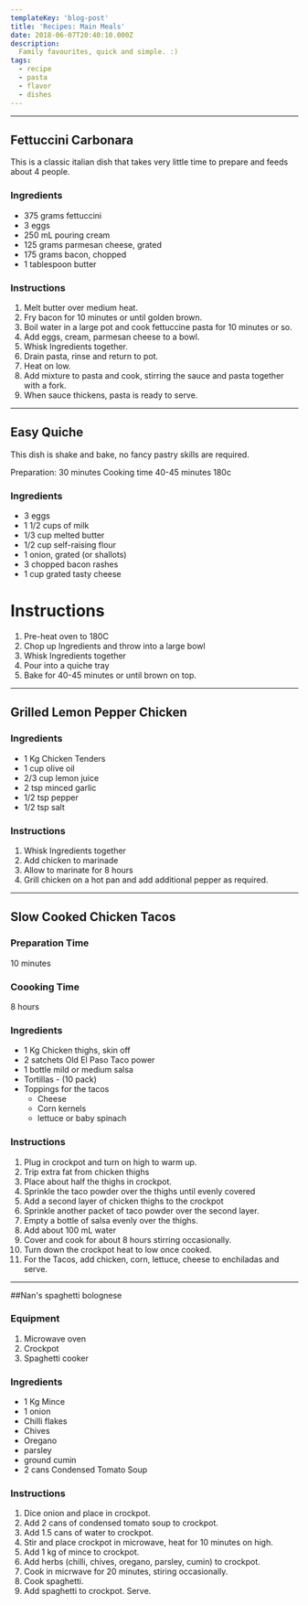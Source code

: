 ```yaml
---
templateKey: 'blog-post'
title: 'Recipes: Main Meals'
date: 2018-06-07T20:40:10.000Z
description: 
  Family favourites, quick and simple. :)
tags:
  - recipe
  - pasta
  - flavor
  - dishes
---
```


---

## Fettuccini Carbonara

This is a classic italian dish that takes very little time to prepare and feeds about 4 people.

### Ingredients

* 375 grams fettuccini
* 3 eggs
* 250 mL pouring cream
* 125 grams parmesan cheese, grated 
* 175 grams bacon, chopped
* 1 tablespoon butter

### Instructions

1. Melt butter over medium heat.
1. Fry bacon for 10 minutes or until golden brown.
1. Boil water in a large pot and cook fettuccine pasta for 10 minutes or so.
1. Add eggs, cream, parmesan cheese to a bowl.
1. Whisk Ingredients together.
1. Drain pasta, rinse and return to pot.
1. Heat on low.
1. Add mixture to pasta and cook, stirring the sauce and pasta together with a fork.  
1. When sauce thickens, pasta is ready to serve.


---


## Easy Quiche

This dish is shake and bake, no fancy pastry skills are required. 

Preparation: 30 minutes
Cooking time 40-45 minutes 180c

### Ingredients

* 3 eggs
* 1 1/2 cups of milk
* 1/3 cup melted butter
* 1/2 cup self-raising flour
* 1 onion, grated (or shallots)
* 3 chopped bacon rashes
* 1 cup grated tasty cheese

# Instructions

1. Pre-heat oven to 180C
1. Chop up Ingredients and throw into a large bowl
1. Whisk Ingredients together
1. Pour into a quiche tray 
1. Bake for 40-45 minutes or until brown on top.

---


## Grilled Lemon Pepper Chicken

### Ingredients
* 1 Kg Chicken Tenders
* 1 cup olive oil
* 2/3 cup lemon juice
* 2 tsp minced garlic
* 1/2 tsp pepper
* 1/2 tsp salt

### Instructions
1. Whisk Ingredients together
1. Add chicken to marinade
1. Allow to marinate for 8 hours
1. Grill chicken on a hot pan and add additional pepper as required.


---

## Slow Cooked Chicken Tacos

### Preparation Time
10 minutes

### Coooking Time
8 hours

### Ingredients
* 1 Kg Chicken thighs, skin off
* 2 satchets Old El Paso Taco power
* 1 bottle mild or medium salsa
* Tortillas - (10 pack) 
* Toppings for the tacos
  * Cheese
  * Corn kernels
  * lettuce or baby spinach

### Instructions
1. Plug in crockpot and turn on high to warm up.
1. Trip extra fat from chicken thighs
1. Place about half the thighs in crockpot.
1. Sprinkle the taco powder over the thighs until evenly covered
1. Add a second layer of chicken thighs to the crockpot
1. Sprinkle another packet of taco powder over the second layer.
1. Empty a bottle of salsa evenly over the thighs.
1. Add about 100 mL water
1. Cover and cook for about 8 hours stirring occasionally.
1. Turn down the crockpot heat to low once cooked.
1. For the Tacos, add chicken, corn, lettuce, cheese to enchiladas and serve.

---

##Nan's spaghetti bolognese

### Equipment
1. Microwave oven
1. Crockpot
1. Spaghetti cooker

### Ingredients
* 1 Kg Mince
* 1 onion 
* Chilli flakes
* Chives
* Oregano
* parsley
* ground cumin
* 2 cans Condensed Tomato Soup

### Instructions
1. Dice onion and place in crockpot.
1. Add 2 cans of condensed tomato soup to crockpot.
1. Add 1.5 cans of water to crockpot.
1. Stir and place crockpot in microwave, heat for 10 minutes on high.
1. Add 1 kg of mince to crockpot.
1. Add herbs (chilli, chives, oregano, parsley, cumin) to crockpot.
1. Cook in micrwave for 20 minutes, stiring occasionally.
1. Cook spaghetti.
1. Add spaghetti to crockpot. Serve.

